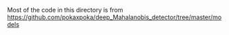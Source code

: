 Most of the code in this directory is from https://github.com/pokaxpoka/deep_Mahalanobis_detector/tree/master/models
